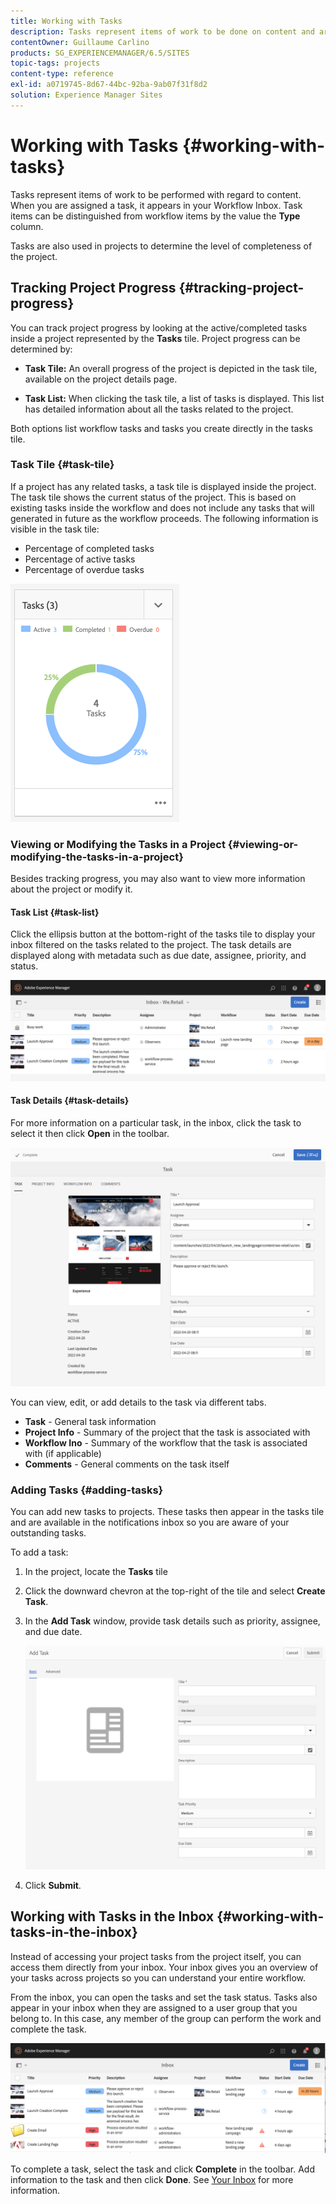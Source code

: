 ```yaml
---
title: Working with Tasks
description: Tasks represent items of work to be done on content and are used in projects to determine the level of completeness of current tasks
contentOwner: Guillaume Carlino
products: SG_EXPERIENCEMANAGER/6.5/SITES
topic-tags: projects
content-type: reference
exl-id: a0719745-8d67-44bc-92ba-9ab07f31f8d2
solution: Experience Manager Sites
---
```


# Working with Tasks {#working-with-tasks}

Tasks represent items of work to be performed with regard to content. When you are assigned a task, it appears in your Workflow Inbox. Task items can be distinguished from workflow items by the value the **Type** column.

Tasks are also used in projects to determine the level of completeness of the project.

## Tracking Project Progress {#tracking-project-progress}

You can track project progress by looking at the active/completed tasks inside a project represented by the **Tasks** tile. Project progress can be determined by:

* **Task Tile:** An overall progress of the project is depicted in the task tile, available on the project details page.

* **Task List:** When clicking the task tile, a list of tasks is displayed. This list has detailed information about all the tasks related to the project.

Both options list workflow tasks and tasks you create directly in the tasks tile.

### Task Tile {#task-tile}

If a project has any related tasks, a task tile is displayed inside the project. The task tile shows the current status of the project. This is based on existing tasks inside the workflow and does not include any tasks that will generated in future as the workflow proceeds. The following information is visible in the task tile:

* Percentage of completed tasks
* Percentage of active tasks
* Percentage of overdue tasks

![Tasks tile](assets/project-tile-tasks.png)

### Viewing or Modifying the Tasks in a Project {#viewing-or-modifying-the-tasks-in-a-project}

Besides tracking progress, you may also want to view more information about the project or modify it.

#### Task List {#task-list}

Click the ellipsis button at the bottom-right of the tasks tile to display your inbox filtered on the tasks related to the project. The task details are displayed along with metadata such as due date, assignee, priority, and status.

![Project task inbox](assets/project-tasks.png)

#### Task Details {#task-details}

For more information on a particular task, in the inbox, click the task to select it then click **Open** in the toolbar.

![Task detail](assets/project-task-detail.png)

You can view, edit, or add details to the task via different tabs.

* **Task** - General task information
* **Project Info** - Summary of the project that the task is associated with
* **Workflow Ino** - Summary of the workflow that the task is associated with (if applicable)
* **Comments** - General comments on the task itself

### Adding Tasks {#adding-tasks}

You can add new tasks to projects. These tasks then appear in the tasks tile and are available in the notifications inbox so you are aware of your outstanding tasks.

To add a task:

1. In the project, locate the **Tasks** tile
1. Click the downward chevron at the top-right of the tile and select **Create Task**.
1. In the **Add Task** window, provide task details such as priority, assignee, and due date.

   ![Adding a task](assets/project-add-task.png)

1. Click **Submit**.

## Working with Tasks in the Inbox {#working-with-tasks-in-the-inbox}

Instead of accessing your project tasks from the project itself, you can access them directly from your inbox. Your inbox gives you an overview of your tasks across projects so you can understand your entire workflow.

From the inbox, you can open the tasks and set the task status. Tasks also appear in your inbox when they are assigned to a user group that you belong to. In this case, any member of the group can perform the work and complete the task.

![Inbox](assets/project-inbox.png)

To complete a task, select the task and click **Complete** in the toolbar. Add information to the task and then click **Done**. See [Your Inbox](/help/sites-authoring/inbox.md) for more information.
